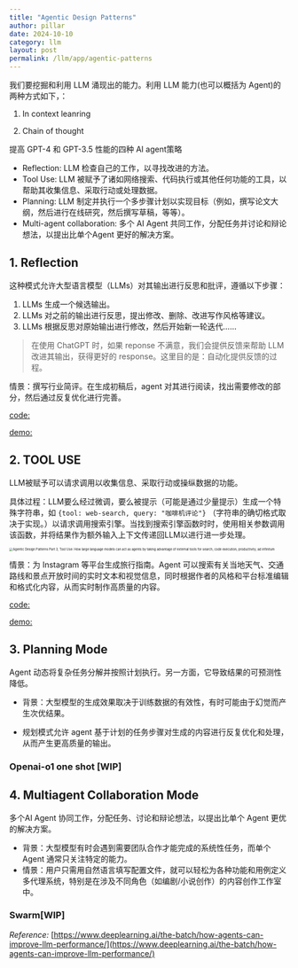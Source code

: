 ```yaml
---
title: "Agentic Design Patterns"
author: pillar
date: 2024-10-10
category: llm
layout: post
permalink: /llm/app/agentic-patterns
---
```


我们要挖掘和利用 LLM 涌现出的能力。利用 LLM 能力(也可以概括为 Agent)的两种方式如下，：

1. In context leanring

2. Chain of thought

   

提高 GPT-4 和 GPT-3.5 性能的四种 AI agent策略

- Reflection: LLM 检查自己的工作，以寻找改进的方法。
- Tool Use: LLM 被赋予了诸如网络搜索、代码执行或其他任何功能的工具，以帮助其收集信息、采取行动或处理数据。
- Planning: LLM 制定并执行一个多步骤计划以实现目标（例如，撰写论文大纲，然后进行在线研究，然后撰写草稿，等等）。
- Multi-agent collaboration: 多个 AI Agent 共同工作，分配任务并讨论和辩论想法，以提出比单个Agent 更好的解决方案。



## 1. Reflection

这种模式允许大型语言模型（LLMs）对其输出进行反思和批评，遵循以下步骤：

1. LLMs 生成一个候选输出。
2. LLMs 对之前的输出进行反思，提出修改、删除、改进写作风格等建议。
3. LLMs 根据反思对原始输出进行修改，然后开始新一轮迭代……

> 在使用 ChatGPT 时，如果 reponse 不满意，我们会提供反馈来帮助 LLM 改进其输出，获得更好的 response。这里目的是：自动化提供反馈的过程。

情景：撰写行业简评。在生成初稿后，agent 对其进行阅读，找出需要修改的部分，然后通过反复优化进行完善。

[code:](https://github.com/meta-soul/Enterprise-RAG/blob/feature/pillar/core/agentic_patterns/reflection.py)

[demo:](https://github.com/meta-soul/Enterprise-RAG/blob/feature/pillar/notebooks/agentic_patterns/reflection.ipynb)



## 2. TOOL USE

LLM被赋予可以请求调用以收集信息、采取行动或操纵数据的功能。

具体过程：LLM要么经过微调，要么被提示（可能是通过少量提示）生成一个特殊字符串，如 `{tool: web-search, query: "咖啡机评论"}` （字符串的确切格式取决于实现。）以请求调用搜索引擎。当找到搜索引擎函数时时，使用相关参数调用该函数，并将结果作为额外输入上下文传递回LLM以进行进一步处理。

<img src="https://www.deeplearning.ai/_next/image/?url=https%3A%2F%2Fdl-staging-website.ghost.io%2Fcontent%2Fimages%2F2024%2F04%2Funnamed---2024-04-03T140654.796-2.png&w=3840&q=75" alt="Agentic Design Patterns Part 3, Tool Use: How large language models can act as agents by taking advantage of external tools for search, code execution, productivity, ad infinitum" style="zoom:40%;" />



情景：为 Instagram 等平台生成旅行指南。Agent 可以搜索有关当地天气、交通路线和景点开放时间的实时文本和视觉信息，同时根据作者的风格和平台标准编辑和格式化内容，从而实时制作高质量的内容。

[code:](https://github.com/meta-soul/Enterprise-RAG/blob/feature/pillar/core/agentic_patterns/tool_use.py)

[demo:](https://github.com/meta-soul/Enterprise-RAG/blob/feature/pillar/notebooks/agentic_patterns/tool_use.ipynb)



## 3. Planning Mode

 Agent 动态将复杂任务分解并按照计划执行。另一方面，它导致结果的可预测性降低。

- 背景：大型模型的生成效果取决于训练数据的有效性，有时可能由于幻觉而产生次优结果。

- 规划模式允许 agent 基于计划的任务步骤对生成的内容进行反复优化和处理，从而产生更高质量的输出。

### Openai-o1 one shot [WIP]


## 4. Multiagent Collaboration Mode

多个AI Agent 协同工作，分配任务、讨论和辩论想法，以提出比单个 Agent 更优的解决方案。

- 背景：大型模型有时会遇到需要团队合作才能完成的系统性任务，而单个 Agent 通常只关注特定的能力。
- 情景：用户只需用自然语言填写配置文件，就可以轻松为各种功能和用例定义多代理系统，特别是在涉及不同角色（如编剧/小说创作）的内容创作工作室中。

### Swarm[WIP]


*Reference:*
[https://www.deeplearning.ai/the-batch/how-agents-can-improve-llm-performance/](https://www.deeplearning.ai/the-batch/how-agents-can-improve-llm-performance/)